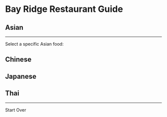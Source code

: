 # Bay Ridge Restaurant Guide
## Asian
---
Select a specific Asian food:
## Chinese 
## Japanese
## Thai
---
Start Over 